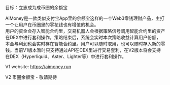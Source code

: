 目标：立志成为成币圈的余额宝


  AiMoney是一款类似支付宝App里的余额宝这样的一个Web3零钱理财产品，主打一个让用户在币圈里的零花钱也有增值的机会。  
用户的资金会存入智能合约里，交易机器人会根据策略信号调用智能合约里的资产在DEX中进行套利操作，策略结束后，系统会实时本次策略收益计算用户份额，本金与利润也会实时存在智能合约里。用户可以随时取用，也可以随时存入新的零钱。当前V1版本暂时只支持通过API在CEX里进行交易套利，在V2版本将会支持在DEX（Hyperliquid、Aster、Lighter等）中进行套利操作。

V1 website: https://aimoney.run  

V2 币圈余额宝 - 敬请期待

